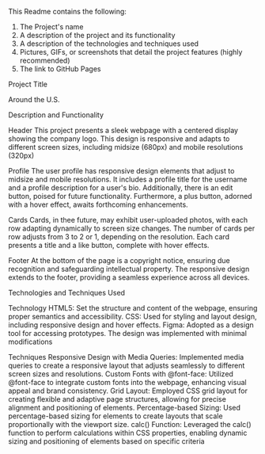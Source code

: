 This Readme contains the following:

1. The Project's name 
2. A description of the project and its functionality
3. A description of the technologies and techniques used
4. Pictures, GIFs, or screenshots that detail the project features (highly
recommended)
5. The link to GitHub Pages

Project Title 

Around the U.S.

Description and Functionality

Header
This project presents a sleek webpage with a centered display showing the company logo. This design is responsive and adapts to different screen sizes, including midsize (680px) and mobile resolutions (320px)

Profile 
The user profile has responsive design elements that adjust to midsize and mobile resolutions. It includes a profile title for the username and a profile description for a user's bio. Additionally, there is an edit button, poised for future functionality. Furthermore, a plus button, adorned with a hover effect, awaits forthcoming enhancements.

Cards
Cards, in thee future, may exhibit user-uploaded photos, with each row adapting dynamically to screen size changes. The number of cards per row adjusts from 3 to 2 or 1, depending on the resolution. Each card presents a title and a like button, complete with hover effects.

Footer
At the bottom of the page is a copyright notice, ensuring due recognition and safeguarding intellectual property. The responsive design extends to the footer, providing a seamless experience across all devices.


Technologies and Techniques Used

Technology
HTML5: Set the structure and content of the webpage, ensuring proper semantics and accessibility.
CSS: Used for styling and layout design, including responsive design and hover effects.
Figma: Adopted as a design tool for accessing prototypes. The design was implemented with minimal modifications

Techniques
Responsive Design with Media Queries: Implemented media queries to create a responsive layout that adjusts seamlessly to different screen sizes and resolutions.
Custom Fonts with @font-face: Utilized @font-face to integrate custom fonts into the webpage, enhancing visual appeal and brand consistency.
Grid Layout: Employed CSS grid layout for creating flexible and adaptive page structures, allowing for precise alignment and positioning of elements.
Percentage-based Sizing: Used percentage-based sizing for elements to create layouts that scale proportionally with the viewport size.
calc() Function: Leveraged the calc() function to perform calculations within CSS properties, enabling dynamic sizing and positioning of elements based on specific criteria


